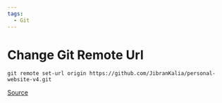 ```yaml
---
tags:
  - Git
---
```


# Change Git Remote Url

```shell
git remote set-url origin https://github.com/JibranKalia/personal-website-v4.git
```

[Source](https://help.github.com/en/github/using-git/changing-a-remotes-url)